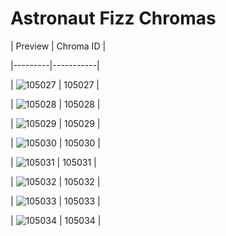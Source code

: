 # Astronaut Fizz Chromas


| Preview | Chroma ID |

|---------|-----------|

| ![105027](https://raw.communitydragon.org/latest/plugins/rcp-be-lol-game-data/global/default/v1/champion-chroma-images/105/105027.png) | 105027 |

| ![105028](https://raw.communitydragon.org/latest/plugins/rcp-be-lol-game-data/global/default/v1/champion-chroma-images/105/105028.png) | 105028 |

| ![105029](https://raw.communitydragon.org/latest/plugins/rcp-be-lol-game-data/global/default/v1/champion-chroma-images/105/105029.png) | 105029 |

| ![105030](https://raw.communitydragon.org/latest/plugins/rcp-be-lol-game-data/global/default/v1/champion-chroma-images/105/105030.png) | 105030 |

| ![105031](https://raw.communitydragon.org/latest/plugins/rcp-be-lol-game-data/global/default/v1/champion-chroma-images/105/105031.png) | 105031 |

| ![105032](https://raw.communitydragon.org/latest/plugins/rcp-be-lol-game-data/global/default/v1/champion-chroma-images/105/105032.png) | 105032 |

| ![105033](https://raw.communitydragon.org/latest/plugins/rcp-be-lol-game-data/global/default/v1/champion-chroma-images/105/105033.png) | 105033 |

| ![105034](https://raw.communitydragon.org/latest/plugins/rcp-be-lol-game-data/global/default/v1/champion-chroma-images/105/105034.png) | 105034 |